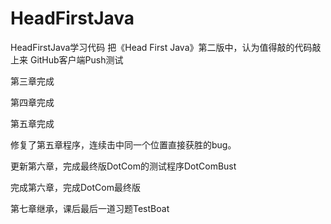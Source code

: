 # HeadFirstJava
HeadFirstJava学习代码
把《Head First Java》第二版中，认为值得敲的代码敲上来
GitHub客户端Push测试

第三章完成

第四章完成

第五章完成

修复了第五章程序，连续击中同一个位置直接获胜的bug。

更新第六章，完成最终版DotCom的测试程序DotComBust

完成第六章，完成DotCom最终版

第七章继承，课后最后一道习题TestBoat
